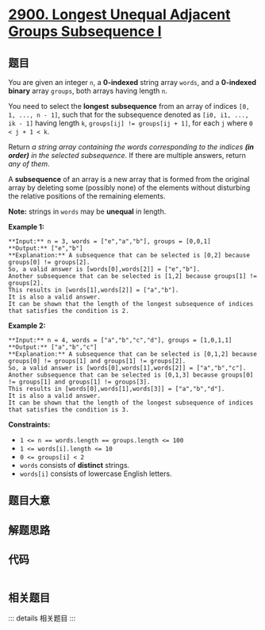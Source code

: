 # [2900. Longest Unequal Adjacent Groups Subsequence I](https://leetcode.com/problems/longest-unequal-adjacent-groups-subsequence-i)

## 题目

You are given an integer `n`, a **0-indexed** string array `words`, and a
**0-indexed** **binary** array `groups`, both arrays having length `n`.

You need to select the **longest** **subsequence** from an array of indices
`[0, 1, ..., n - 1]`, such that for the subsequence denoted as `[i0, i1, ...,
ik - 1]` having length `k`, `groups[ij] != groups[ij + 1]`, for each `j` where
`0 < j + 1 < k`.

Return _a string array containing the words corresponding to the indices **(in
order)** in the selected subsequence_. If there are multiple answers, return
_any of them_.

A **subsequence** of an array is a new array that is formed from the original
array by deleting some (possibly none) of the elements without disturbing the
relative positions of the remaining elements.

**Note:** strings in `words` may be **unequal** in length.



**Example 1:**

    
    
    **Input:** n = 3, words = ["e","a","b"], groups = [0,0,1]
    **Output:** ["e","b"]
    **Explanation:** A subsequence that can be selected is [0,2] because groups[0] != groups[2].
    So, a valid answer is [words[0],words[2]] = ["e","b"].
    Another subsequence that can be selected is [1,2] because groups[1] != groups[2].
    This results in [words[1],words[2]] = ["a","b"].
    It is also a valid answer.
    It can be shown that the length of the longest subsequence of indices that satisfies the condition is 2.

**Example 2:**

    
    
    **Input:** n = 4, words = ["a","b","c","d"], groups = [1,0,1,1]
    **Output:** ["a","b","c"]
    **Explanation:** A subsequence that can be selected is [0,1,2] because groups[0] != groups[1] and groups[1] != groups[2].
    So, a valid answer is [words[0],words[1],words[2]] = ["a","b","c"].
    Another subsequence that can be selected is [0,1,3] because groups[0] != groups[1] and groups[1] != groups[3].
    This results in [words[0],words[1],words[3]] = ["a","b","d"].
    It is also a valid answer.
    It can be shown that the length of the longest subsequence of indices that satisfies the condition is 3.
    



**Constraints:**

  * `1 <= n == words.length == groups.length <= 100`
  * `1 <= words[i].length <= 10`
  * `0 <= groups[i] < 2`
  * `words` consists of **distinct** strings.
  * `words[i]` consists of lowercase English letters.


## 题目大意

## 解题思路

## 代码

```javascript

```

## 相关题目

::: details 相关题目
:::
